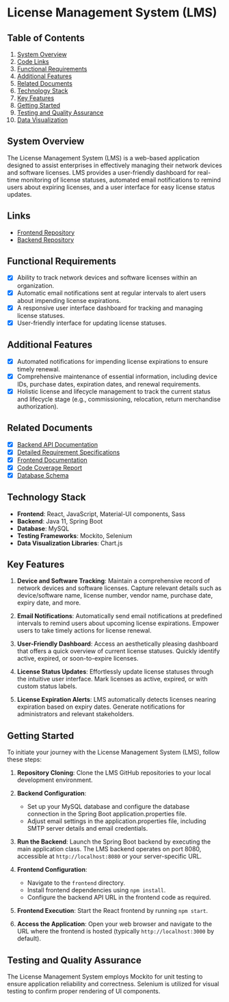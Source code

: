 # License Management System (LMS)

## Table of Contents
1. [System Overview](#system-overview)
2. [Code Links](#Links)
3. [Functional Requirements](#functional-requirements)
4. [Additional Features](#additional-features)
5. [Related Documents](#related-documents)
6. [Technology Stack](#technology-stack)
7. [Key Features](#key-features)
8. [Getting Started](#getting-started)
9. [Testing and Quality Assurance](#testing-and-quality-assurance)
10. [Data Visualization](#data-visualization)

## System Overview
The License Management System (LMS) is a web-based application designed to assist enterprises in effectively managing their network devices and software licenses. LMS provides a user-friendly dashboard for real-time monitoring of license statuses, automated email notifications to remind users about expiring licenses, and a user interface for easy license status updates.

## Links
- [Frontend Repository](https://github.com/RsvsNeeraj0306/Capstone/tree/main/UpdatedNewFrontEnd/src)
- [Backend Repository](https://github.com/RsvsNeeraj0306/Capstone/tree/main/zipFiles/capstone/src)

## Functional Requirements
- [x] Ability to track network devices and software licenses within an organization.
- [x] Automatic email notifications sent at regular intervals to alert users about impending license expirations.
- [x] A responsive user interface dashboard for tracking and managing license statuses.
- [x] User-friendly interface for updating license statuses.

## Additional Features
- [x] Automated notifications for impending license expirations to ensure timely renewal.
- [x] Comprehensive maintenance of essential information, including device IDs, purchase dates, expiration dates, and renewal requirements.
- [x] Holistic license and lifecycle management to track the current status and lifecycle stage (e.g., commissioning, relocation, return merchandise authorization).

## Related Documents
- [x] [Backend API Documentation](https://github.com/exampleuser/lms-backend/docs/api.md)
- [x] [Detailed Requirement Specifications](https://github.com/exampleuser/lms-requirements)
- [x] [Frontend Documentation](https://github.com/exampleuser/lms-frontend/docs/frontend.md)
- [x] [Code Coverage Report](https://github.com/exampleuser/lms-backend/coverage-report.png)
- [x] [Database Schema](https://github.com/exampleuser/lms-backend/db-schema.png)

## Technology Stack
- **Frontend**: React, JavaScript, Material-UI components, Sass
- **Backend**: Java 11, Spring Boot
- **Database**: MySQL
- **Testing Frameworks**: Mockito, Selenium
- **Data Visualization Libraries**: Chart.js

## Key Features
1. **Device and Software Tracking**: Maintain a comprehensive record of network devices and software licenses. Capture relevant details such as device/software name, license number, vendor name, purchase date, expiry date, and more.

2. **Email Notifications**: Automatically send email notifications at predefined intervals to remind users about upcoming license expirations. Empower users to take timely actions for license renewal.

3. **User-Friendly Dashboard**: Access an aesthetically pleasing dashboard that offers a quick overview of current license statuses. Quickly identify active, expired, or soon-to-expire licenses.

4. **License Status Updates**: Effortlessly update license statuses through the intuitive user interface. Mark licenses as active, expired, or with custom status labels.

5. **License Expiration Alerts**: LMS automatically detects licenses nearing expiration based on expiry dates. Generate notifications for administrators and relevant stakeholders.

## Getting Started
To initiate your journey with the License Management System (LMS), follow these steps:

1. **Repository Cloning**: Clone the LMS GitHub repositories to your local development environment.

2. **Backend Configuration**:
   - Set up your MySQL database and configure the database connection in the Spring Boot application.properties file.
   - Adjust email settings in the application.properties file, including SMTP server details and email credentials.

3. **Run the Backend**: Launch the Spring Boot backend by executing the main application class. The LMS backend operates on port 8080, accessible at `http://localhost:8080` or your server-specific URL.

4. **Frontend Configuration**:
   - Navigate to the `frontend` directory.
   - Install frontend dependencies using `npm install`.
   - Configure the backend API URL in the frontend code as required.

5. **Frontend Execution**: Start the React frontend by running `npm start`.

6. **Access the Application**: Open your web browser and navigate to the URL where the frontend is hosted (typically `http://localhost:3000` by default).

## Testing and Quality Assurance
The License Management System employs Mockito for unit testing to ensure application reliability and correctness. Selenium is utilized for visual testing to confirm proper rendering of UI components.


